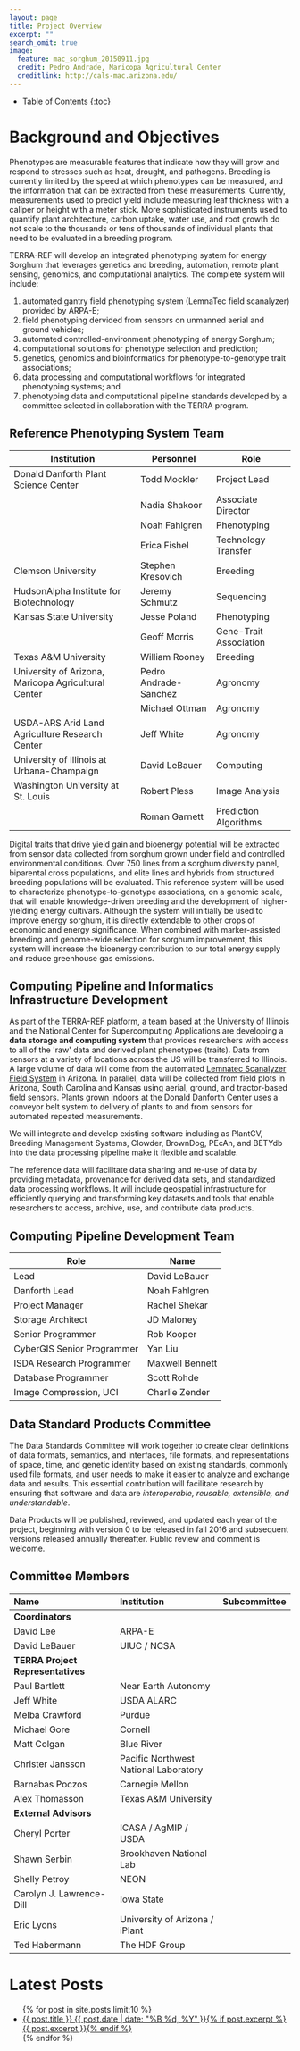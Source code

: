 ```yaml
---
layout: page
title: Project Overview
excerpt: ""
search_omit: true
image:
  feature: mac_sorghum_20150911.jpg
  credit: Pedro Andrade, Maricopa Agricultural Center
  creditlink: http://cals-mac.arizona.edu/
---
```


* Table of Contents
{:toc}

# Background and Objectives

Phenotypes are measurable features that indicate how they will grow and respond to stresses such as heat, drought, and pathogens.
  Breeding is currently limited by the speed at which phenotypes can be measured, and the information that can be extracted from these measurements.
  Currently, measurements used to predict yield include measuring leaf thickness with a caliper or height with a meter stick.
  More sophisticated instruments used to quantify plant architecture, carbon uptake, water use, and root growth do not scale to the thousands or tens of thousands of individual plants that need to be evaluated in a breeding program.
  
TERRA-REF will develop an integrated phenotyping system for energy Sorghum that leverages genetics and breeding, automation, remote plant sensing, genomics, and computational analytics. The complete system will include:

1. automated gantry field phenotyping system (LemnaTec field scanalyzer) provided by ARPA-E;
2. field phenotyping dervided from sensors on unmanned aerial and ground vehicles;
3. automated controlled-environment phenotyping of energy Sorghum;
4. computational solutions for phenotype selection and prediction;
5. genetics, genomics and bioinformatics for phenotype-to-genotype trait associations;
6. data processing and computational workflows for integrated phenotyping systems; and
7. phenotyping data and computational pipeline standards developed by a committee selected in collaboration with the TERRA program. 

## Reference Phenotyping System Team

| Institution                                         | Personnel             | Role                   |
|-----------------------------------------------------|-----------------------|------------------------|
| Donald Danforth Plant Science Center                | Todd Mockler          | Project Lead           |
|                                                     | Nadia Shakoor         | Associate Director     |
|                                                     | Noah Fahlgren         | Phenotyping            |
|                                                     | Erica Fishel          | Technology Transfer    |
| Clemson University                                  | Stephen Kresovich     | Breeding               |
| HudsonAlpha Institute for Biotechnology             | Jeremy Schmutz        | Sequencing             |
| Kansas State University                             | Jesse Poland          | Phenotyping            |
|                                                     | Geoff Morris          | Gene-Trait Association |
| Texas A&M University                                | William Rooney        | Breeding               |
| University of Arizona, Maricopa Agricultural Center | Pedro Andrade-Sanchez | Agronomy               |
|                                                     | Michael Ottman        | Agronomy               |
| USDA-ARS Arid Land Agriculture Research Center      | Jeff White            | Agronomy               |
| University of Illinois at Urbana-Champaign          | David LeBauer         | Computing              |
| Washington University at St. Louis                  | Robert Pless          | Image Analysis         |
|                                                     | Roman Garnett         | Prediction Algorithms  |

Digital traits that drive yield gain and bioenergy potential will be extracted from sensor data collected from sorghum grown under field and controlled environmental conditions. Over 750 lines from a sorghum diversity panel, biparental cross populations, and elite lines and hybrids from structured breeding populations will be evaluated. This reference system will be used to characterize phenotype-to-genotype associations, on a genomic scale, that will enable knowledge-driven breeding and the development of higher-yielding energy cultivars. Although the system will initially be used to improve energy sorghum, it is directly extendable to other crops of economic and energy significance. When combined with marker-assisted breeding and genome-wide selection for sorghum improvement, this system will increase the bioenergy contribution to our total energy supply and reduce greenhouse gas emissions.

## Computing Pipeline and Informatics Infrastructure Development

As part of the TERRA-REF platform, a team based at the University of Illinois and the National Center for Supercomputing Applications are developing a **data storage and computing system** that provides researchers with access to all of the 'raw' data and derived plant phenotypes (traits). Data from sensors at a variety of locations across the US will be transferred to Illinois.  A large volume of data will come from the automated [Lemnatec Scanalyzer Field System](http://www.lemnatec.com/products/hardware-solutions/scanalyzer-field/) in Arizona. In parallel, data will be collected from field plots in Arizona, South Carolina and Kansas using aerial, ground, and tractor-based field sensors. Plants grown indoors at the Donald Danforth Center uses a conveyor belt system to delivery of plants to and from sensors for automated repeated measurements.

We will integrate and develop existing software including as PlantCV, Breeding Management Systems, Clowder, BrownDog, PEcAn, and BETYdb into the data processing pipeline make it flexible and scalable.

The reference data will facilitate data sharing and re-use of data by providing metadata, provenance for derived data sets, and standardized data processing workflows. It will include geospatial infrastructure for efficiently querying and transforming key datasets and tools that enable researchers to access, archive, use, and contribute data products.

## Computing Pipeline Development Team


| Role | Name |
|---|---|
| Lead | David LeBauer | 
| Danforth Lead | Noah Fahlgren | 
| Project Manager | Rachel Shekar |
| Storage Architect | JD Maloney | 
| Senior Programmer | Rob Kooper |
| CyberGIS Senior Programmer |  Yan Liu | 
| ISDA Research Programmer |  Maxwell Bennett |
| Database Programmer | Scott Rohde |
| Image Compression, UCI | Charlie Zender| 


## Data Standard Products Committee

The Data Standards Committee will work together to create clear definitions of data formats, semantics, and interfaces, file formats, and representations of space, time, and genetic identity based on existing standards, commonly used file formats, and user needs to make it easier to analyze and exchange data and results. This essential contribution will facilitate research by ensuring that software and data are _interoperable, reusable, extensible, and understandable_.

Data Products will be published, reviewed, and updated each year of the project, beginning with version 0 to be released in fall 2016 and subsequent versions released annually thereafter. Public review and comment is welcome. 


## Committee Members

| Name | Institution | Subcommittee|
|:--|:--|:--|
|**Coordinators** | | | 
| David Lee | ARPA-E | 
| David LeBauer | UIUC / NCSA | 
|**TERRA Project Representatives** | | 
| Paul Bartlett | Near Earth Autonomy | 
| Jeff White | USDA ALARC |
| Melba Crawford | Purdue |
| Michael Gore | Cornell | 
| Matt Colgan | Blue River | 
| Christer Jansson | Pacific Northwest National Laboratory | 
| Barnabas Poczos | Carnegie Mellon | 
| Alex Thomasson | Texas A&M University |
|**External Advisors** | | | 
| Cheryl Porter| ICASA / AgMIP / USDA | 
| Shawn Serbin | Brookhaven National Lab | 
| Shelly Petroy | NEON |
| Carolyn J. Lawrence-Dill | Iowa State | 
| Eric Lyons | University of Arizona / iPlant | 
| Ted Habermann | The HDF Group |


# Latest Posts

<ul class="post-list">
{% for post in site.posts limit:10 %} 
  <li><article><a href="{{ site.url }}{{ post.url }}">{{ post.title }} <span class="entry-date"><time datetime="{{ post.date | date_to_xmlschema }}">{{ post.date | date: "%B %d, %Y" }}</time></span>{% if post.excerpt %} <span class="excerpt">{{ post.excerpt }}</span>{% endif %}</a></article></li>
{% endfor %}
</ul>
